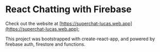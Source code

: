 # React Chatting with Firebase

Check out the website at [https://superchat-lucas.web.app](https://superchat-lucas.web.app);

This project was bootstrapped with create-react-app, and powered by firebase auth, firestore and functions.
